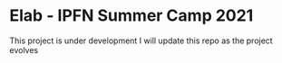 # Elab - IPFN Summer Camp 2021

This project is under development
I will update this repo as the project evolves
